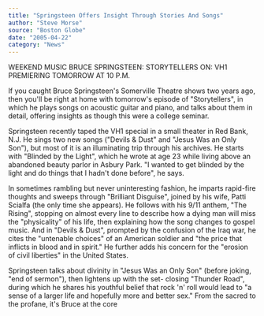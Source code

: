 ```yaml
---
title: "Springsteen Offers Insight Through Stories And Songs"
author: "Steve Morse"
source: "Boston Globe"
date: "2005-04-22"
category: "News"
---
```


WEEKEND MUSIC BRUCE SPRINGSTEEN: STORYTELLERS ON: VH1 PREMIERING TOMORROW AT 10 P.M.

If you caught Bruce Springsteen's Somerville Theatre shows two years ago, then you'll be right at home with tomorrow's episode of "Storytellers", in which he plays songs on acoustic guitar and piano, and talks about them in detail, offering insights as though this were a college seminar.

Springsteen recently taped the VH1 special in a small theater in Red Bank, N.J. He sings two new songs ("Devils & Dust" and "Jesus Was an Only Son"), but most of it is an illuminating trip through his archives. He starts with "Blinded by the Light", which he wrote at age 23 while living above an abandoned beauty parlor in Asbury Park. "I wanted to get blinded by the light and do things that I hadn't done before", he says.

In sometimes rambling but never uninteresting fashion, he imparts rapid-fire thoughts and sweeps through "Brilliant Disguise", joined by his wife, Patti Scialfa (the only time she appears). He follows with his 9/11 anthem, "The Rising", stopping on almost every line to describe how a dying man will miss the "physicality" of his life, then explaining how the song changes to gospel music. And in "Devils & Dust", prompted by the confusion of the Iraq war, he cites the "untenable choices" of an American soldier and "the price that inflicts in blood and in spirit." He further adds his concern for the "erosion of civil liberties" in the United States.

Springsteen talks about divinity in "Jesus Was an Only Son" (before joking, "end of sermon"), then lightens up with the set- closing "Thunder Road", during which he shares his youthful belief that rock 'n' roll would lead to "a sense of a larger life and hopefully more and better sex." From the sacred to the profane, it's Bruce at the core